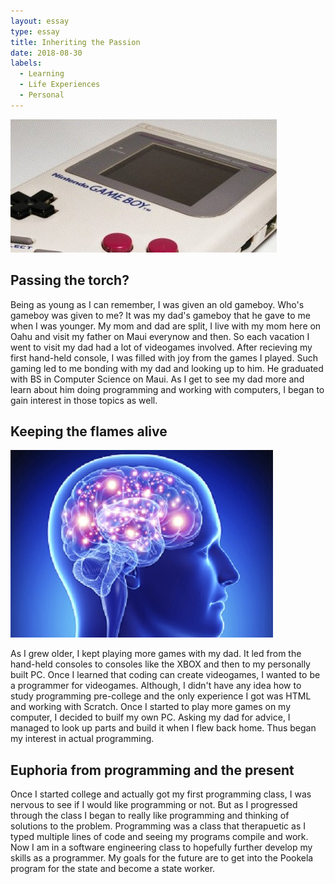```yaml
---
layout: essay
type: essay
title: Inheriting the Passion
date: 2018-08-30
labels:
  - Learning
  - Life Experiences
  - Personal
---
```


<img class="ui tiny left circular floated image" src="../images/Inheriting%20the%20Passion/GameBoy.jpg">

## Passing the torch?

  Being as young as I can remember, I was given an old gameboy. Who's gameboy was given to me? It was my dad's gameboy that he gave to me when
I was younger. My mom and dad are split, I live with my mom here on Oahu and visit my father on Maui everynow and then. So each 
vacation I went to visit my dad had a lot of videogames involved. After recieving my first hand-held console, I was filled with 
joy from the games I played. Such gaming led to me bonding with my dad and looking up to him. He graduated with BS in Computer Science 
on Maui. As I get to see my dad more and learn about him doing programming and working with computers, I began to gain interest in 
those topics as well. 

## Keeping the flames alive

<img class="ui medium right floated rounded image" src="../images/Inheriting%20the%20Passion/Brain.jpg">

  As I grew older, I kept playing more games with my dad. It led from the hand-held consoles to consoles like the XBOX and then to my 
personally 
built PC. Once I learned that coding can create videogames, I wanted to be a programmer for videogames. Although, I didn't have any idea 
how to study programming pre-college and the only experience I got was HTML and working with Scratch. Once I started to play more games 
on my computer, I decided to builf my own PC. Asking my dad for advice, I managed to look up parts and build it when I flew back home.
Thus began my interest in actual programming.

## Euphoria from programming and the present

  Once I started college and actually got my first programming class, I was nervous to see if I would like programming or not. But as I 
progressed through the class I began to really like programming and thinking of solutions to the problem. Programming was a class that 
therapuetic as I typed multiple lines of code and seeing my programs compile and work. Now I am in a software engineering class to
hopefully
further develop my skills as a programmer. My goals for the future are to get into the Pookela program for the state and become a state 
worker.
